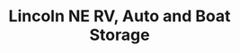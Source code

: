 ---
title: "Lincoln NE RV, Auto and Boat Storage"
url: /lincoln/lincoln-ne-rv-auto-and-boat-storage/
shop: Mieten
---